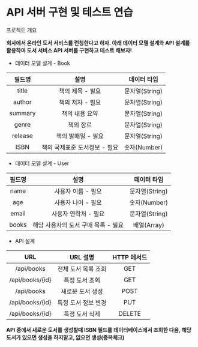 # API 서버 구현 및 테스트 연습

프로젝트 개요

**회사에서 온라인 도서 서비스를 런칭한다고 하자. 아래 데이터 모델 설계와 API 설계를 활용하여 도서 서비스 API 서버를 구현하고 테스트 해보자!**


- 데이터 모델 설계 - Book

|필드명|설명|데이터 타입|
|:---:|:---:|:---:|
|title|책의 제목 - 필요|문자열(String)|
|author|책의 저자 - 필요|문자열(String)|
|summary|책의 내용 요약|문자열(String)|
|genre|책의 장르|문자열(String)|
|release|책의 발매일 - 필요|문자열(String)|
|ISBN|책의 국제표준 도서정보 - 필요|숫자(Number)|


- 데이터 모델 설계 - User

|필드명|설명|데이터 타입|
|:---:|:---:|:---:|
|name|사용자 이름 - 필요|문자열(String)|
|age|사용자 나이 - 필요|숫자(Number)|
|email|사용자 연락처 - 필요|문자열(String)|
|books|해당 사용자의 도서 구매 목록 - 필요|배열(Array)|

* API 설계

|URL|   URL 설명|   HTTP 메서드|
|:---:|:---:|:---:|
|/api/books| 전체 도서 목록 조회| GET|
|/api/books/{id}| 특정 도서 조회| GET|
|/api/books| 새로운 도서 생성| POST|
|/api/books/{id}| 특정 도서 정보 변경| PUT|
|/api/books/{id}|   특정 도서 삭제|   DELETE|

  
  
  
**API 중에서 새로운 도서를 생성할때 ISBN 필드를 데이터베이스에서 조회한 다음, 해당 도서가 있으면 생성을 하지말고, 없으면 생성(중복체크)**

